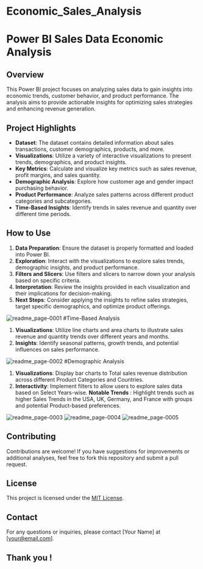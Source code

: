 # Economic_Sales_Analysis
# Power BI Sales Data Economic Analysis

## Overview
This Power BI project focuses on analyzing sales data to gain insights into economic trends, customer behavior, and product performance. The analysis aims to provide actionable insights for optimizing sales strategies and enhancing revenue generation.

## Project Highlights
- **Dataset**: The dataset contains detailed information about sales transactions, customer demographics, products, and more.
- **Visualizations**: Utilize a variety of interactive visualizations to present trends, demographics, and product insights.
- **Key Metrics**: Calculate and visualize key metrics such as sales revenue, profit margins, and sales quantity.
- **Demographic Analysis**: Explore how customer age and gender impact purchasing behavior.
- **Product Performance**: Analyze sales patterns across different product categories and subcategories.
- **Time-Based Insights**: Identify trends in sales revenue and quantity over different time periods.

## How to Use
1. **Data Preparation**: Ensure the dataset is properly formatted and loaded into Power BI.
2. **Exploration**: Interact with the visualizations to explore sales trends, demographic insights, and product performance.
3. **Filters and Slicers**: Use filters and slicers to narrow down your analysis based on specific criteria.
4. **Interpretation**: Review the insights provided in each visualization and their implications for decision-making.
5. **Next Steps**: Consider applying the insights to refine sales strategies, target specific demographics, and optimize product offerings.
 
![readme_page-0001](https://github.com/yuvarajrajdata/Economic_Sales_Analysis/assets/126889862/0be3d770-87c6-4236-99d2-cc9b608d48f3)
#Time-Based Analysis
1. **Visualizations**: Utilize line charts and area charts to illustrate sales revenue and quantity trends over different years and months.
2. **Insights**: Identify seasonal patterns, growth trends, and potential influences on sales performance.

   

![readme_page-0002](https://github.com/yuvarajrajdata/Economic_Sales_Analysis/assets/126889862/06340a57-6386-41b9-ac94-ec9e29de0c55)
#Demographic Analysis
1. **Visualizations**: Display bar charts to Total sales revenue distribution across different Product Categories and Countries.
2. **Interactivity**: Implement filters to allow users to explore sales data based on Select Years-wise.
**Notable Trends** : Highlight trends such as higher Sales Trends in the USA, UK, Germany, and France with groups and potential Product-based preferences.



![readme_page-0003](https://github.com/yuvarajrajdata/Economic_Sales_Analysis/assets/126889862/ddc61174-5e7c-4806-b5cf-246c0b47b0f6)
![readme_page-0004](https://github.com/yuvarajrajdata/Economic_Sales_Analysis/assets/126889862/0efc0fd4-0355-410a-809e-3d03091fd089)
![readme_page-0005](https://github.com/yuvarajrajdata/Economic_Sales_Analysis/assets/126889862/36098c09-0909-4d57-bfd9-966cd66e6422)
## Contributing
Contributions are welcome! If you have suggestions for improvements or additional analyses, feel free to fork this repository and submit a pull request.

## License
This project is licensed under the [MIT License](LICENSE).

## Contact
For any questions or inquiries, please contact [Your Name] at [your@email.com].
## Thank you !
